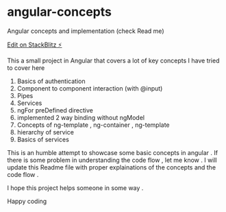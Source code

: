 # angular-concepts

Angular concepts and implementation (check Read me)

[Edit on StackBlitz ⚡️](https://stackblitz.com/edit/angular-ivy-dja6gj)

This a small project in Angular that covers a lot of key concepts
I have tried to cover here

1. Basics of authentication
2. Component to component interaction (with @input)
3. Pipes
4. Services
5. ngFor preDefined directive
6. implemented 2 way binding without ngModel
7. Concepts of ng-template , ng-container , ng-template
8. hierarchy of service
9. Basics of services

This is an humble attempt to showcase some basic concepts in angular . If there is some problem in understanding the code flow , let me know . I will update this Readme file with proper explainations of the concepts and the code flow .

I hope this project helps someone in some way .

Happy coding
